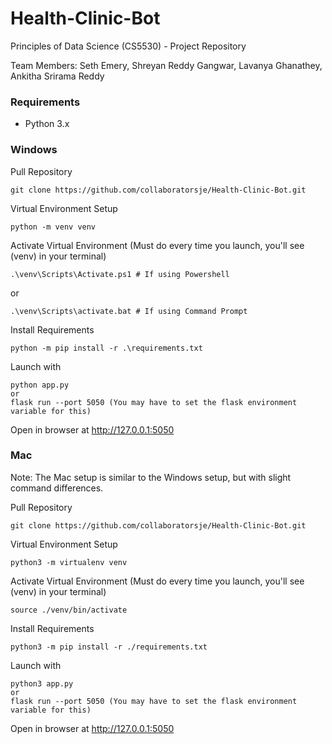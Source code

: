 # Health-Clinic-Bot
Principles of Data Science (CS5530) - Project Repository 

Team Members: Seth Emery, Shreyan Reddy Gangwar, Lavanya Ghanathey, Ankitha Srirama Reddy

 
### Requirements
- Python 3.x

### Windows

Pull Repository

    git clone https://github.com/collaboratorsje/Health-Clinic-Bot.git

Virtual Environment Setup

    python -m venv venv 

Activate Virtual Environment (Must do every time you launch, you'll see (venv) in your terminal) 

    .\venv\Scripts\Activate.ps1 # If using Powershell

or 

    .\venv\Scripts\activate.bat # If using Command Prompt

Install Requirements

    python -m pip install -r .\requirements.txt

Launch with 

    python app.py 
    or 
    flask run --port 5050 (You may have to set the flask environment variable for this)
Open in browser at http://127.0.0.1:5050

### Mac
Note: The Mac setup is similar to the Windows setup, but with slight command differences.

Pull Repository

    git clone https://github.com/collaboratorsje/Health-Clinic-Bot.git

Virtual Environment Setup

    python3 -m virtualenv venv 

Activate Virtual Environment (Must do every time you launch, you'll see (venv) in your terminal) 

    source ./venv/bin/activate

Install Requirements

    python3 -m pip install -r ./requirements.txt

Launch with 

    python3 app.py 
    or 
    flask run --port 5050 (You may have to set the flask environment variable for this)
Open in browser at http://127.0.0.1:5050